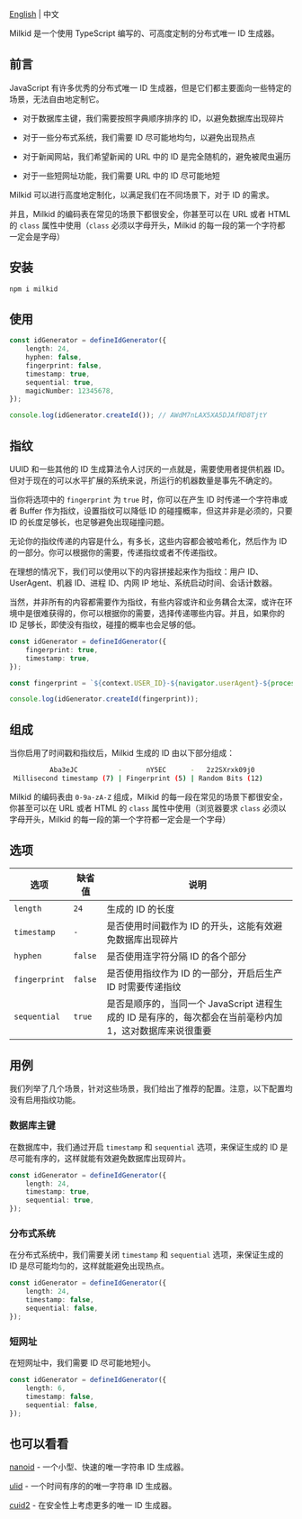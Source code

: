 [English](README.md) | 中文

Milkid 是一个使用 TypeScript 编写的、可高度定制的分布式唯一 ID 生成器。

## 前言

JavaScript 有许多优秀的分布式唯一 ID 生成器，但是它们都主要面向一些特定的场景，无法自由地定制它。

- 对于数据库主键，我们需要按照字典顺序排序的 ID，以避免数据库出现碎片

- 对于一些分布式系统，我们需要 ID 尽可能地均匀，以避免出现热点

- 对于新闻网站，我们希望新闻的 URL 中的 ID 是完全随机的，避免被爬虫遍历

- 对于一些短网址功能，我们需要 URL 中的 ID 尽可能地短

Milkid 可以进行高度地定制化，以满足我们在不同场景下，对于 ID 的需求。

并且，Milkid 的编码表在常见的场景下都很安全，你甚至可以在 URL 或者 HTML 的 `class` 属性中使用（`class` 必须以字母开头，Milkid 的每一段的第一个字符都一定会是字母）

## 安装

```bash
npm i milkid
```

## 使用

```ts
const idGenerator = defineIdGenerator({
    length: 24,
    hyphen: false,
    fingerprint: false,
    timestamp: true,
    sequential: true,
    magicNumber: 12345678,
});

console.log(idGenerator.createId()); // AWdM7nLAX5XA5DJAfRD8TjtY
```

## 指纹

UUID 和一些其他的 ID 生成算法令人讨厌的一点就是，需要使用者提供机器 ID。但对于现在的可以水平扩展的系统来说，所运行的机器数量是事先不确定的。

当你将选项中的 `fingerprint` 为 `true` 时，你可以在产生 ID 时传递一个字符串或者 Buffer 作为指纹，设置指纹可以降低 ID 的碰撞概率，但这并非是必须的，只要 ID 的长度足够长，也足够避免出现碰撞问题。

无论你的指纹传递的内容是什么，有多长，这些内容都会被哈希化，然后作为 ID 的一部分。你可以根据你的需要，传递指纹或者不传递指纹。

在理想的情况下，我们可以使用以下的内容拼接起来作为指纹：用户 ID、UserAgent、机器 ID、进程 ID、内网 IP 地址、系统启动时间、会话计数器。

当然，并非所有的内容都需要作为指纹，有些内容或许和业务耦合太深，或许在环境中是很难获得的，你可以根据你的需要，选择传递哪些内容。并且，如果你的 ID 足够长，即使没有指纹，碰撞的概率也会足够的低。

```ts
const idGenerator = defineIdGenerator({
    fingerprint: true,
    timestamp: true,
});

const fingerprint = `${context.USER_ID}-${navigator.userAgent}-${process.env.MACHINE_ID}-${process.pid}-${getLocalIp()}-${process.uptime()}-${sessionStorage.getItem('sessionCounter')}`;

console.log(idGenerator.createId(fingerprint));
```

## 组成

当你启用了时间戳和指纹后，Milkid 生成的 ID 由以下部分组成：

```bash
          Aba3eJC          -      nY5EC      -   2z2SXrxk09j0
 Millisecond timestamp (7) | Fingerprint (5) | Random Bits (12)
```

Milkid 的编码表由 `0-9a-zA-Z` 组成，Milkid 的每一段在常见的场景下都很安全，你甚至可以在 URL 或者 HTML 的 `class` 属性中使用（浏览器要求 `class` 必须以字母开头，Milkid 的每一段的第一个字符都一定会是一个字母）

## 选项

选项 | 缺省值 | 说明
---|---|---
`length` | `24` | 生成的 ID 的长度
`timestamp` | `-` | 是否使用时间戳作为 ID 的开头，这能有效避免数据库出现碎片
`hyphen` | `false` | 是否使用连字符分隔 ID 的各个部分
`fingerprint` | `false` | 是否使用指纹作为 ID 的一部分，开启后生产 ID 时需要传递指纹
`sequential` | `true` | 是否是顺序的，当同一个 JavaScript 进程生成的 ID 是有序的，每次都会在当前毫秒内加 1，这对数据库来说很重要

## 用例

我们列举了几个场景，针对这些场景，我们给出了推荐的配置。注意，以下配置均没有启用指纹功能。

### 数据库主键

在数据库中，我们通过开启 `timestamp` 和 `sequential` 选项，来保证生成的 ID 是尽可能有序的，这样就能有效避免数据库出现碎片。

```ts
const idGenerator = defineIdGenerator({
    length: 24,
    timestamp: true,
    sequential: true,
});
```

### 分布式系统

在分布式系统中，我们需要关闭 `timestamp` 和 `sequential` 选项，来保证生成的 ID 是尽可能均匀的，这样就能避免出现热点。

```ts
const idGenerator = defineIdGenerator({
    length: 24,
    timestamp: false,
    sequential: false,
});
```

### 短网址

在短网址中，我们需要 ID 尽可能地短小。

```ts
const idGenerator = defineIdGenerator({
    length: 6,
    timestamp: false,
    sequential: false,
});
```

## 也可以看看

[nanoid](https://github.com/ai/nanoid) - 一个小型、快速的唯一字符串 ID 生成器。

[ulid](https://github.com/ulid/javascript) - 一个时间有序的的唯一字符串 ID 生成器。

[cuid2](https://github.com/paralleldrive/cuid2) - 在安全性上考虑更多的唯一 ID 生成器。